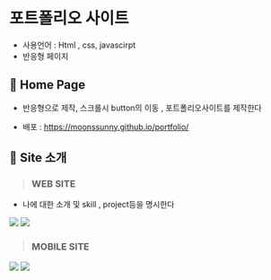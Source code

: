 # 포트폴리오 사이트

- 사용언어 : Html , css, javascirpt
- 반응형 페이지

## 🎈 Home Page

- 반응형으로 제작, 스크롤시 button의 이동 , 포트폴리오사이트를 제작한다

- 배포 : https://moonssunny.github.io/portfolio/

## 🎀 Site 소개

> ### WEB SITE

- 나에 대한 소개 및 skill , project등을 명시한다

<img src="https://user-images.githubusercontent.com/62421526/111400853-8757cb80-870b-11eb-96a8-dbcc410ed9bd.png">

<img src="https://user-images.githubusercontent.com/62421526/111400859-89218f00-870b-11eb-9835-2188dec5425f.png">

> ### MOBILE SITE

<img src="https://user-images.githubusercontent.com/62421526/111400865-8b83e900-870b-11eb-898b-8a27132c8362.png">

<img src="https://user-images.githubusercontent.com/62421526/111400868-8de64300-870b-11eb-8958-3a8839fd4b96.png">

